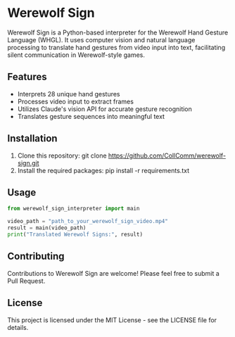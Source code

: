 # Werewolf Sign

Werewolf Sign is a Python-based interpreter for the Werewolf Hand Gesture Language (WHGL). It uses computer vision and natural language processing to translate hand gestures from video input into text, facilitating silent communication in Werewolf-style games.

## Features

- Interprets 28 unique hand gestures
- Processes video input to extract frames
- Utilizes Claude's vision API for accurate gesture recognition
- Translates gesture sequences into meaningful text

## Installation

1. Clone this repository: git clone https://github.com/CollComm/werewolf-sign.git
2. Install the required packages: pip install -r requirements.txt

## Usage

```python
from werewolf_sign_interpreter import main

video_path = "path_to_your_werewolf_sign_video.mp4"
result = main(video_path)
print("Translated Werewolf Signs:", result)
```

## Contributing

Contributions to Werewolf Sign are welcome! Please feel free to submit a Pull Request.

## License

This project is licensed under the MIT License - see the LICENSE file for details.
